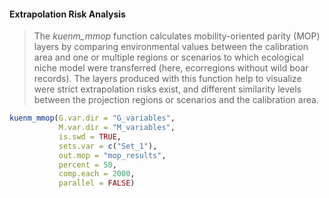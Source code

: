 #### Extrapolation Risk Analysis
>The *kuenm_mmop* function calculates mobility-oriented parity (MOP) layers by comparing environmental values between the calibration area and one or multiple regions or scenarios to which ecological niche model were transferred (here, ecorregions without wild boar records). The layers produced with this function help to visualize were strict extrapolation risks exist, and different similarity levels between the projection regions or scenarios and the calibration area. 

``` r
kuenm_mmop(G.var.dir = "G_variables",
           M.var.dir = "M_variables",
           is.swd = TRUE,
           sets.var = c("Set_1"),
           out.mop = "mop_results",
           percent = 50,
           comp.each = 2000,
           parallel = FALSE)
